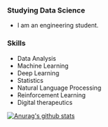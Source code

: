 ### Studying Data Science
- I am an engineering student.

### Skills
- Data Analysis
- Machine Learning
- Deep Learning
- Statistics
- Natural Language Processing
- Reinforcement Learning
- Digital therapeutics


 [![Anurag's github stats](https://github-readme-stats.vercel.app/api?username=KimJinSungDataScientist)](https://github.com/anuraghazra/github-readme-stats)

<!--
**KimJinSungDataScientist/kimjinsungdatascientist** is a ✨ _special_ ✨ repository because its `README.md` (this file) appears on your GitHub profile.

Here are some ideas to get you started:

- 🔭 I’m currently working on ...
- 🌱 I’m currently learning ...
- 👯 I’m looking to collaborate on ...
- 🤔 I’m looking for help with ...
- 💬 Ask me about ...
- 📫 How to reach me: ...
- 😄 Pronouns: ...
- ⚡ Fun fact: ...
-->
